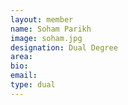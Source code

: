 ```yaml
---
layout: member
name: Soham Parikh
image: soham.jpg
designation: Dual Degree
area:
bio:
email:
type: dual
---
```

